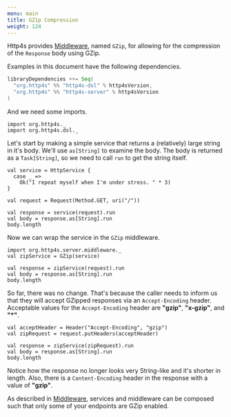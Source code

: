 ```yaml
---
menu: main
title: GZip Compression
weight: 124
---
```


Http4s provides [Middleware], named `GZip`, for allowing for the compression of the `Response`
body using GZip.

Examples in this document have the following dependencies.

```scala
libraryDependencies ++= Seq(
  "org.http4s" %% "http4s-dsl" % http4sVersion,
  "org.http4s" %% "http4s-server" % http4sVersion
)
```

And we need some imports.

```tut:silent
import org.http4s._
import org.http4s.dsl._
```

Let's start by making a simple service that returns a (relatively) large string
in it's body. We'll use `as[String]` to examine the body. The body is returned
as a `Task[String]`, so we need to call `run` to get the string itself.

```tut:book
val service = HttpService {
  case _ =>
    Ok("I repeat myself when I'm under stress. " * 3)
}

val request = Request(Method.GET, uri("/"))

val response = service(request).run
val body = response.as[String].run
body.length
```

Now we can wrap the service in the `GZip` middleware.

```tut:book
import org.http4s.server.middleware._
val zipService = GZip(service)

val response = zipService(request).run
val body = response.as[String].run
body.length
```

So far, there was no change. That's because the caller needs to inform us that
they will accept GZipped responses via an `Accept-Encoding` header. Acceptable 
values for the `Accept-Encoding` header are **"gzip"**, **"x-gzip"**, and **"*"**.

```tut:book
val acceptHeader = Header("Accept-Encoding", "gzip")
val zipRequest = request.putHeaders(acceptHeader)

val response = zipService(zipRequest).run
val body = response.as[String].run
body.length
```

Notice how the response no longer looks very String-like and it's shorter in 
length. Also, there is a `Content-Encoding` header in the response with a value
of **"gzip"**.

As described in [Middleware], services and middleware can be composed such 
that only some of your endpoints are GZip enabled.

[Middleware]: ../middleware